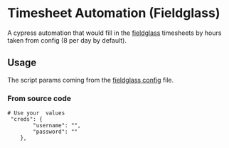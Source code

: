 # Timesheet Automation (Fieldglass)

A cypress automation that would fill in the [fieldglass](https://www.fieldglass.net) timesheets by hours taken from config (8 per day by default).

## Usage

The script params coming from the [fieldglass config](./cypress/fixtures/fieldglass_config.json) file.

### From source code

```
# Use your  values
 "creds": {
        "username": "",
        "password": ""
    },
